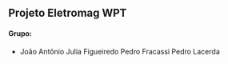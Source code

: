 ## Projeto Eletromag WPT

#### Grupo:
* João Antônio 
Julia Figueiredo
Pedro Fracassi
Pedro Lacerda 

